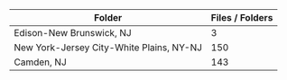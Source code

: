 | Folder                                   |   Files / Folders |
|------------------------------------------|-------------------|
| Edison-New Brunswick, NJ                 |                 3 |
| New York-Jersey City-White Plains, NY-NJ |               150 |
| Camden, NJ                               |               143 |